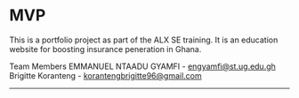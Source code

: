 # MVP


This is a portfolio project as part of the ALX SE training. 
It is an education website for boosting insurance peneration in Ghana.


Team Members
EMMANUEL NTAADU GYAMFI - engyamfi@st.ug.edu.gh
Brigitte Koranteng - korantengbrigitte96@gmail.com

---